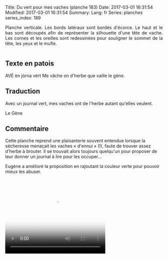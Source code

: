 Title: Du vert pour mes vaches (planche 183)
Date: 2017-03-01 16:31:54
Modified: 2017-03-01 16:31:54
Summary: 
Lang: fr
Series: planches
series_index: 189

<p style="text-align:justify;">Planche verticale. Les bords latéraux
sont bordés d'écorce. Le haut et le bas sont découpés afin de
représenter la silhouette d'une tête de vache. Les cornes et les
oreilles sont redessinées pour souligner le sommet de la tête, les
yeux et le mufle.</p>

<figure class="image-block" style="float: center;">
  <img alt="" src="{static}/images/planche_183.png">
  <figcaption style="max-width: 399px"></figcaption>
</figure>

## Texte en patois

AVÉ èn jòrna vèrt Me vâche on d'herbe que vaille le gène.

## Traduction

Avec un journal vert, mes vaches ont de l'herbe autant qu'elles
veulent.

Le Gène

## Commentaire

Cette planche reprend une plaisanterie souvent entendue lorsque la
sécheresse menaçait les vaches « d'ennui » (!), faute de trouver assez
d'herbe à brouter. Il se trouvait alors toujours quelqu'un pour
proposer de leur donner un journal à lire pour les occuper…  

Eugène a amélioré la proposition en rajoutant la couleur verte pour
pouvoir mieux les abuser.

<video width="320" height="240" controls
  poster="{static}/images/thumbnails/video_183.jpg">
  <source src="https://d1njpgd0ygatdn.cloudfront.net/video_183.mp4" type="video/mp4">
</video>
